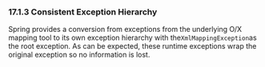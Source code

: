 ### 17.1.3 Consistent Exception Hierarchy

Spring provides a conversion from exceptions from the underlying O/X mapping tool to its own exception hierarchy with the`XmlMappingException`as the root exception. As can be expected, these runtime exceptions wrap the original exception so no information is lost.

